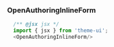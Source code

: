 ### OpenAuthoringInlineForm

```js
  /** @jsx jsx */
  import { jsx } from 'theme-ui';
  <OpenAuthoringInlineForm/>
```
